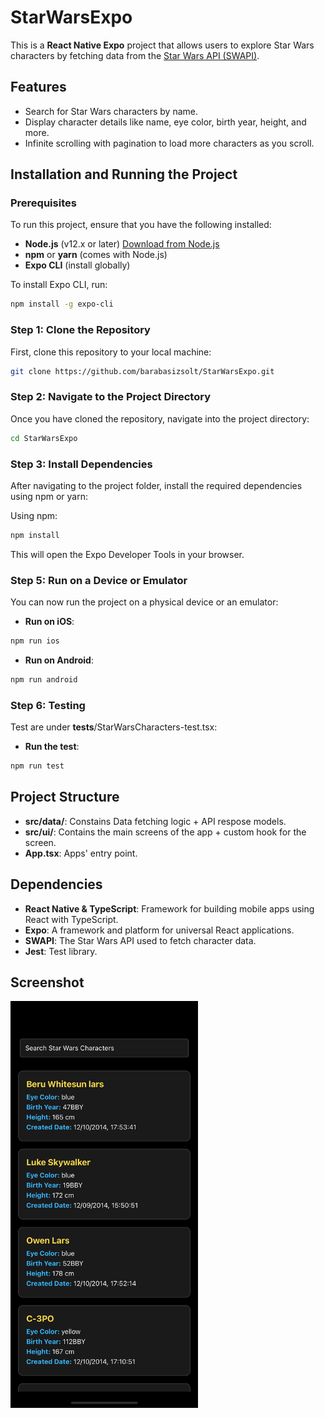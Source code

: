 
# StarWarsExpo

This is a **React Native Expo** project that allows users to explore Star Wars characters by fetching data from the [Star Wars API (SWAPI)](https://swapi.dev/).

## Features
- Search for Star Wars characters by name.
- Display character details like name, eye color, birth year, height, and more.
- Infinite scrolling with pagination to load more characters as you scroll.

## Installation and Running the Project

### Prerequisites
To run this project, ensure that you have the following installed:

- **Node.js** (v12.x or later) [Download from Node.js](https://nodejs.org/)
- **npm** or **yarn** (comes with Node.js)
- **Expo CLI** (install globally)

To install Expo CLI, run:

```bash
npm install -g expo-cli
```

### Step 1: Clone the Repository

First, clone this repository to your local machine:

```bash
git clone https://github.com/barabasizsolt/StarWarsExpo.git
```

### Step 2: Navigate to the Project Directory

Once you have cloned the repository, navigate into the project directory:

```bash
cd StarWarsExpo
```

### Step 3: Install Dependencies

After navigating to the project folder, install the required dependencies using npm or yarn:

Using npm:

```bash
npm install
```

This will open the Expo Developer Tools in your browser.

### Step 5: Run on a Device or Emulator

You can now run the project on a physical device or an emulator:

- **Run on iOS**: 
```bash
npm run ios
```
- **Run on Android**: 
```bash
npm run android
```

### Step 6: Testing

Test are under __tests__/StarWarsCharacters-test.tsx:

- **Run the test**: 
```bash
npm run test
```

## Project Structure

- **src/data/**: Constains Data fetching logic + API respose models.
- **src/ui/**: Contains the main screens of the app + custom hook for the screen.
- **App.tsx**: Apps' entry point.

## Dependencies

- **React Native & TypeScript**: Framework for building mobile apps using React with TypeScript.
- **Expo**: A framework and platform for universal React applications.
- **SWAPI**: The Star Wars API used to fetch character data.
- **Jest**: Test library.

## Screenshot

<img src="./assets/preview.png" alt="App Screenshot" style="width:300px;"/>
